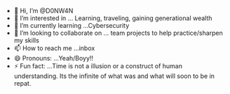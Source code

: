- 👋 Hi, I’m @D0NW4N
- 👀 I’m interested in ... Learning, traveling, gaining generational wealth
- 🌱 I’m currently learning ...Cybersecurity 
- 💞️ I’m looking to collaborate on ... team projects to help practice/sharpen my skills
- 📫 How to reach me ...inbox
- 😄 Pronouns: ...Yeah/Boyy!!
- ⚡ Fun fact: ...Time is not a illusion or a construct of human understanding. Its the infinite of what was and what will soon to be in repat.

<!---
D0NW4N/D0NW4N is a ✨ special ✨ repository because its `README.md` (this file) appears on your GitHub profile.
You can click the Preview link to take a look at your changes.
--->
